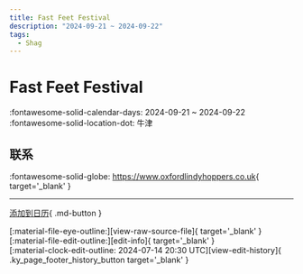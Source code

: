 ```yaml
---
title: Fast Feet Festival
description: "2024-09-21 ~ 2024-09-22"
tags:
  - Shag
---
```


# Fast Feet Festival 

:fontawesome-solid-calendar-days: 2024-09-21 ~ 2024-09-22  
:fontawesome-solid-location-dot: 牛津  

## 联系

:fontawesome-solid-globe: <https://www.oxfordlindyhoppers.co.uk>{ target='_blank' }  

---

[添加到日历](https://swing.news/ics/zh-Hans/2024/en_GB/fast-feet-festival-2024.ics){ .md-button }

<div class="ky_page_footer" markdown>
<div class="ky_page_footer_trailing" markdown="span">
[:material-file-eye-outline:][view-raw-source-file]{ target='_blank' }
[:material-file-edit-outline:][edit-info]{ target='_blank' }
</div>
<div class="ky_page_footer_leading" markdown="span">
[:material-clock-edit-outline: 2024-07-14 20:30 UTC][view-edit-history]{ .ky_page_footer_history_button target='_blank' }
</div>
</div>

[view-raw-source-file]: https://github.com/swingdance/events/blob/main/2024/en_GB/fast-feet-festival-2024.json "查看原始源文件"
[edit-info]: https://github.com/swingdance/events/issues/new?assignees=&labels=update+event&projects=&template=03-update_entity.yml&title=%5B2024%2Fen_GB%5D%20Fast%20Feet%20Festival&region=en_GB&year=2024&id=fast-feet-festival-2024&name=Fast%20Feet%20Festival&org_id= "编辑信息"

[view-edit-history]: https://github.com/swingdance/events/commits/main/2024/en_GB/fast-feet-festival-2024.json "查看编辑历史"
